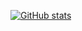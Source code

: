 [![GitHub stats](https://github-readme-stats.vercel.app/api?username=rocketll&count_private=true&show_icons=true&theme=dark)](https://github.com/rocketll)
